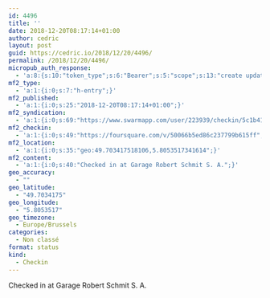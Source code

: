 ```yaml
---
id: 4496
title: ''
date: 2018-12-20T08:17:14+01:00
author: cedric
layout: post
guid: https://cedric.io/2018/12/20/4496/
permalink: /2018/12/20/4496/
micropub_auth_response:
  - 'a:8:{s:10:"token_type";s:6:"Bearer";s:5:"scope";s:13:"create update";s:2:"me";s:18:"https://cedric.io/";s:9:"issued_by";s:45:"https://cedric.io/wp-json/indieauth/1.0/token";s:9:"client_id";s:27:"https://ownyourswarm.p3k.io";s:9:"issued_at";i:1542614471;s:4:"user";i:1;s:13:"last_accessed";i:1545290252;}'
mf2_type:
  - 'a:1:{i:0;s:7:"h-entry";}'
mf2_published:
  - 'a:1:{i:0;s:25:"2018-12-20T08:17:14+01:00";}'
mf2_syndication:
  - 'a:1:{i:0;s:69:"https://www.swarmapp.com/user/223939/checkin/5c1b41faccad6b002c154fcc";}'
mf2_checkin:
  - 'a:1:{i:0;s:49:"https://foursquare.com/v/50066b5ed86c237799b615ff";}'
mf2_location:
  - 'a:1:{i:0;s:35:"geo:49.703417518106,5.8053517341614";}'
mf2_content:
  - 'a:1:{i:0;s:40:"Checked in at Garage Robert Schmit S. A.";}'
geo_accuracy:
  - ""
geo_latitude:
  - "49.7034175"
geo_longitude:
  - "5.8053517"
geo_timezone:
  - Europe/Brussels
categories:
  - Non classé
format: status
kind:
  - Checkin
---
```

Checked in at Garage Robert Schmit S. A.